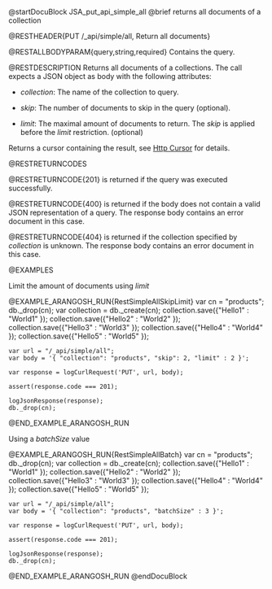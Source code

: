 
@startDocuBlock JSA_put_api_simple_all
@brief returns all documents of a collection

@RESTHEADER{PUT /_api/simple/all, Return all documents}

@RESTALLBODYPARAM{query,string,required}
Contains the query.

@RESTDESCRIPTION
Returns all documents of a collections. The call expects a JSON object
as body with the following attributes:

- *collection*: The name of the collection to query.

- *skip*: The number of documents to skip in the query (optional).

- *limit*: The maximal amount of documents to return. The *skip*
  is applied before the *limit* restriction. (optional)

Returns a cursor containing the result, see [Http Cursor](../AqlQueryCursor/README.md) for details.

@RESTRETURNCODES

@RESTRETURNCODE{201}
is returned if the query was executed successfully.

@RESTRETURNCODE{400}
is returned if the body does not contain a valid JSON representation of a
query. The response body contains an error document in this case.

@RESTRETURNCODE{404}
is returned if the collection specified by *collection* is unknown.  The
response body contains an error document in this case.

@EXAMPLES

Limit the amount of documents using *limit*

@EXAMPLE_ARANGOSH_RUN{RestSimpleAllSkipLimit}
    var cn = "products";
    db._drop(cn);
    var collection = db._create(cn);
    collection.save({"Hello1" : "World1" });
    collection.save({"Hello2" : "World2" });
    collection.save({"Hello3" : "World3" });
    collection.save({"Hello4" : "World4" });
    collection.save({"Hello5" : "World5" });

    var url = "/_api/simple/all";
    var body = '{ "collection": "products", "skip": 2, "limit" : 2 }';

    var response = logCurlRequest('PUT', url, body);

    assert(response.code === 201);

    logJsonResponse(response);
    db._drop(cn);
@END_EXAMPLE_ARANGOSH_RUN

Using a *batchSize* value

@EXAMPLE_ARANGOSH_RUN{RestSimpleAllBatch}
    var cn = "products";
    db._drop(cn);
    var collection = db._create(cn);
    collection.save({"Hello1" : "World1" });
    collection.save({"Hello2" : "World2" });
    collection.save({"Hello3" : "World3" });
    collection.save({"Hello4" : "World4" });
    collection.save({"Hello5" : "World5" });

    var url = "/_api/simple/all";
    var body = '{ "collection": "products", "batchSize" : 3 }';

    var response = logCurlRequest('PUT', url, body);

    assert(response.code === 201);

    logJsonResponse(response);
    db._drop(cn);
@END_EXAMPLE_ARANGOSH_RUN
@endDocuBlock

